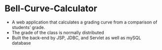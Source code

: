 # Bell-Curve-Calculator

- A web application that calculates a grading curve from a comparison of students’ grade. 
- The grade of the class is normally distributed
- Built the back-end by JSP, JDBC, and Servlet as well as mySQL database

